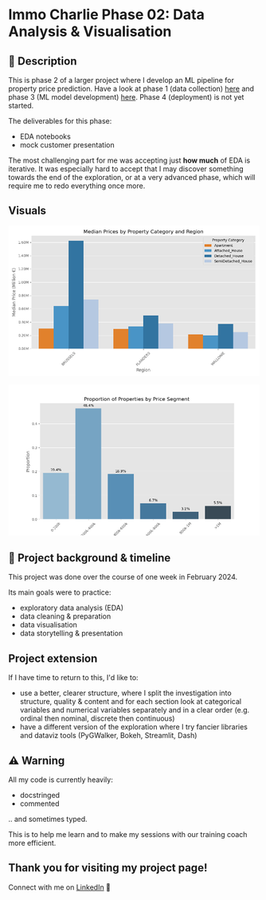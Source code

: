 # Immo Charlie Phase 02: Data Analysis & Visualisation

## 📖 Description

This is phase 2 of a larger project where I develop an ML pipeline for property price prediction.
Have a look at phase 1 (data collection) [here](https://github.com/emsuru/charlie-01-data-collection) and phase 3 (ML model development) [here](https://github.com/emsuru/charlie-03-ML-model-development). Phase 4 (deployment) is not yet started.

The deliverables for this phase:
- EDA notebooks
- mock customer presentation

The most challenging part for me was accepting just **how much** of EDA is iterative. It was especially hard to accept that I may discover something towards the end of the exploration, or at a very advanced phase, which will require me to redo everything once more.

## Visuals

![graph](graphs/median_prices_by_property_category_and_region.png)

![graph](graphs/proportion_of_properties_by_price_segment.png)


## 📂 Project background & timeline

This project was done over the course of one week in February 2024.

Its main goals were to practice:

- exploratory data analysis (EDA)
- data cleaning & preparation
- data visualisation
- data storytelling & presentation

## Project extension

If I have time to return to this, I'd like to:

- use a better, clearer structure, where I split the investigation into structure, quality & content and for each section look at categorical variables and numerical variables separately and in a clear order (e.g. ordinal then nominal, discrete then continuous)
- have a different version of the exploration where I try fancier libraries and dataviz tools (PyGWalker, Bokeh, Streamlit, Dash)

## ⚠️ Warning

All my code is currently heavily:

- docstringed
- commented

.. and sometimes typed.

This is to help me learn and to make my sessions with our training coach more efficient.

## Thank you for visiting my project page!

Connect with me on [LinkedIn](https://www.linkedin.com/in/mirunasuru/) 🤍
